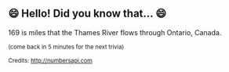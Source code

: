 ## 😄 Hello! Did you know that... 😄
169 is miles that the Thames River flows through Ontario, Canada.

<sup>(come back in 5 minutes for the next trivia)</sup>


<sup>Credits: http://numbersapi.com</sup>
